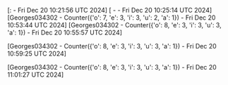 
[:  - Fri Dec 20 10:21:56 UTC 2024]
[ -  - Fri Dec 20 10:25:14 UTC 2024]
[Georges034302 - Counter({'o': 7, 'e': 3, 'i': 3, 'u': 2, 'a': 1}) - Fri Dec 20 10:53:44 UTC 2024]
[Georges034302 - Counter({'o': 8, 'e': 3, 'i': 3, 'u': 3, 'a': 1}) - Fri Dec 20 10:55:57 UTC 2024]

[Georges034302 - Counter({'o': 8, 'e': 3, 'i': 3, 'u': 3, 'a': 1}) - Fri Dec 20 10:59:25 UTC 2024]

[Georges034302 - Counter({'o': 8, 'e': 3, 'i': 3, 'u': 3, 'a': 1}) - Fri Dec 20 11:01:27 UTC 2024]
